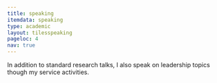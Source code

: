 ```yaml
---
title: speaking
itemdata: speaking
type: academic
layout: tilesspeaking
pageloc: 4
nav: true
---
```


In addition to standard research talks, I also speak on leadership topics though my service activities.  
